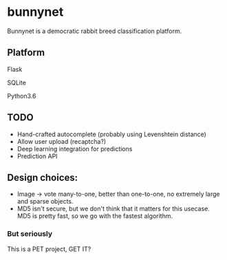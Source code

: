 # bunnynet

Bunnynet is a democratic rabbit breed classification platform.


## Platform

Flask

SQLite

Python3.6


## TODO

* Hand-crafted autocomplete (probably using Levenshtein distance)
* Allow user upload (recaptcha?)
* Deep learning integration for predictions
* Prediction API

## Design choices:

* Image -> vote many-to-one, better than one-to-one, no extremely large and  sparse objects. 
* MD5 isn't secure, but we don't think that it matters for this usecase. MD5 is pretty fast, so we go with the fastest algorithm.


### But seriously

This is a PET project, GET IT?

